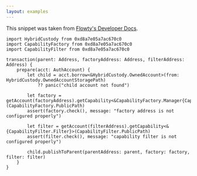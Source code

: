 ```yaml
---
layout: examples
---
```


This snippet was taken from [Flowty's Developer Docs](https://docs.flowty.io/developer-docs/hybrid-custody/resources-and-transactions#common-transactions).

```cadence
import HybridCustody from 0xd8a7e05a7ac670c0
import CapabilityFactory from 0xd8a7e05a7ac670c0
import CapabilityFilter from 0xd8a7e05a7ac670c0

transaction(parent: Address, factoryAddress: Address, filterAddress: Address) {
    prepare(acct: AuthAccount) {
        let child = acct.borrow<&HybridCustody.OwnedAccount>(from: HybridCustody.OwnedAccountStoragePath)
            ?? panic("child account not found")

        let factory = getAccount(factoryAddress).getCapability<&CapabilityFactory.Manager{CapabilityFactory.Getter}>(CapabilityFactory.PublicPath)
        assert(factory.check(), message: "factory address is not configured properly")

        let filter = getAccount(filterAddress).getCapability<&{CapabilityFilter.Filter}>(CapabilityFilter.PublicPath)
        assert(filter.check(), message: "capability filter is not configured properly")

        child.publishToParent(parentAddress: parent, factory: factory, filter: filter)
    }
}
```